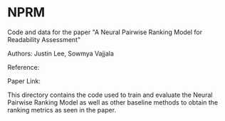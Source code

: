 # NPRM
Code and data for the paper "A Neural Pairwise Ranking Model for Readability Assessment"

Authors: Justin Lee, Sowmya Vajjala

Reference: 

Paper Link:

This directory contains the code used to train and evaluate the Neural Pairwise Ranking Model as well as other baseline methods to obtain the ranking metrics as seen in the paper.
